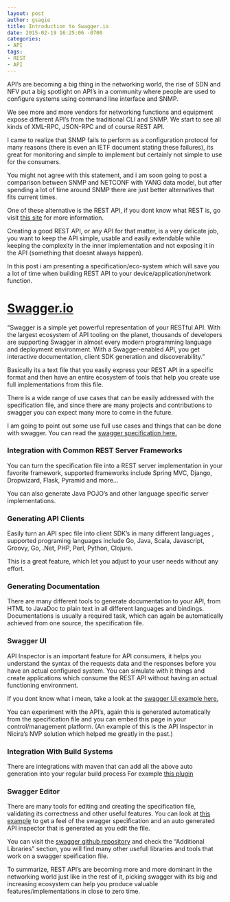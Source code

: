 ```yaml
---
layout: post
author: gsagie
title: Introduction to Swagger.io
date: 2015-02-19 16:25:06 -0700
categories:
- API
tags:
- REST
- API
---
```


API’s are becoming a big thing in the networking world, the rise of SDN and NFV put a big spotlight on API’s in a community where people are used to configure systems using command line interface and SNMP.

We see more and more vendors for networking functions and equipment expose different API’s from the traditional CLI and SNMP.
We start to see all kinds of XML-RPC, JSON-RPC and of course REST API.

I came to realize that SNMP fails to perform as a configuration protocol for many reasons (there is even an IETF document stating these failures), its great for monitoring and simple to implement but certainly not simple to use for the consumers.

You might not agree with this statement, and i am soon going to post a comparison between SNMP and NETCONF with YANG data model, but after spending a lot of time around SNMP there are just better alternatives that fits current times.

One of these alternative is the REST API, if you dont know what REST is, go visit [this site](http://www.restapitutorial.com/lessons/whatisrest.html) for more information.

Creating a good REST API, or any API for that matter, is a very delicate job, you want to keep the API simple, usable and easily extendable while keeping the complexity in the inner implementation and not exposing it in the API  (something that doesnt always happen).

In this post i am presenting a specification/eco-system which will save you a lot of time when building REST API to your device/application/network function.

# [Swagger.io](http://swagger.io)

“Swagger is a simple yet powerful representation of your RESTful API. With the largest ecosystem of API tooling on the planet, thousands of developers are supporting Swagger in almost every modern programming language and deployment environment. With a Swagger-enabled API, you get interactive documentation, client SDK generation and discoverability.”

Basically its a text file that you easily express your REST API in a specific format and then have an entire ecosystem of tools that help you create use full implementations from this file.

There is a wide range of use cases that can be easily addressed with the specification file, and since there are many projects and contributions to swagger you can expect many more to come in the future.

I am going to point out some use full use cases and things that can be done with swagger.
You can read the [swagger specification here.](https://github.com/swagger-api/swagger-spec)

### Integration with Common REST Server Frameworks

You can turn the specification file into a REST server implementation in your favorite framework, supported frameworks include Spring MVC, Django, Dropwizard, Flask, Pyramid and more…

You can also generate Java POJO’s and other language specific server implementations.

### Generating API Clients

Easily turn an API spec file into client SDK’s in many different languages , supported programing languages include Go, Java, Scala, Javascript, Groovy, Go, .Net, PHP, Perl, Python, Clojure.

This is a great feature, which let you adjust to your user needs without any effort.

### Generating Documentation

There are many different tools to generate documentation to your API, from HTML to JavaDoc to plain text in all different languages and bindings.
Documentations is usually a required task, which can again be automatically achieved from one source, the specification file.

### Swagger UI

API Inspector is an important feature for API consumers, it helps you understand the syntax of the requests data and the responses before you have an actual configured system.
You can simulate with it things and create applications which consume the REST API without having an actual functioning environment.

If you dont know what i mean, take a look at the [swagger UI example here.](http://petstore.swagger.io)

You can experiment with the API’s, again this is generated automatically from the specification file and you can embed this page in your control/management platform.
(An example of this is the API Inspector in Nicira’s NVP solution which helped me greatly in the past.)

### Integration With Build Systems

There are integrations with maven that can add all the above auto generation into your regular build process
For example [this plugin](https://github.com/kongchen/swagger-maven-plugin)

### Swagger Editor

There are many tools for editing and creating the specification file, validating its correctness and other useful features.
You can look at [this example](http://editor.swagger.io/#/) to get a feel of the swagger specification and an auto generated API inspector that is generated as you edit the file.

You can visit the [swagger github repository](https://github.com/swagger-api/swagger-spec) and check the “Additional Libraries” section, you will find many other usefull libraries and tools that work on a swagger speification file.

To summarize, REST API’s are becoming more and more dominant in the networking world just like in the rest of it, picking swagger with its big and increasing ecosystem can help you produce valuable features/implementations in close to zero time.


